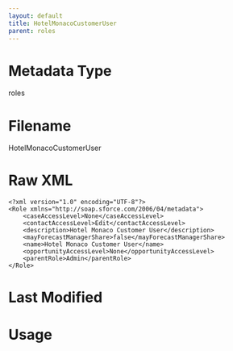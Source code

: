 ```yaml
---
layout: default
title: HotelMonacoCustomerUser
parent: roles
---
```

# Metadata Type
roles


# Filename 
HotelMonacoCustomerUser


# Raw XML
```
<?xml version="1.0" encoding="UTF-8"?>
<Role xmlns="http://soap.sforce.com/2006/04/metadata">
    <caseAccessLevel>None</caseAccessLevel>
    <contactAccessLevel>Edit</contactAccessLevel>
    <description>Hotel Monaco Customer User</description>
    <mayForecastManagerShare>false</mayForecastManagerShare>
    <name>Hotel Monaco Customer User</name>
    <opportunityAccessLevel>None</opportunityAccessLevel>
    <parentRole>Admin</parentRole>
</Role>
```


# Last Modified


# Usage
